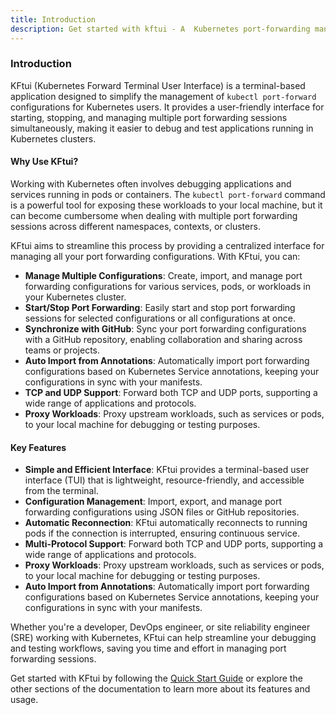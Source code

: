 ```yaml
---
title: Introduction
description: Get started with kftui - A  Kubernetes port-forwarding manager
---
```


### Introduction

KFtui (Kubernetes Forward Terminal User Interface) is a terminal-based application designed to simplify the management of `kubectl port-forward` configurations for Kubernetes users. It provides a user-friendly interface for starting, stopping, and managing multiple port forwarding sessions simultaneously, making it easier to debug and test applications running in Kubernetes clusters.

#### Why Use KFtui?

Working with Kubernetes often involves debugging applications and services running in pods or containers. The `kubectl port-forward` command is a powerful tool for exposing these workloads to your local machine, but it can become cumbersome when dealing with multiple port forwarding sessions across different namespaces, contexts, or clusters.

KFtui aims to streamline this process by providing a centralized interface for managing all your port forwarding configurations. With KFtui, you can:

- **Manage Multiple Configurations**: Create, import, and manage port forwarding configurations for various services, pods, or workloads in your Kubernetes cluster.
- **Start/Stop Port Forwarding**: Easily start and stop port forwarding sessions for selected configurations or all configurations at once.
- **Synchronize with GitHub**: Sync your port forwarding configurations with a GitHub repository, enabling collaboration and sharing across teams or projects.
- **Auto Import from Annotations**: Automatically import port forwarding configurations based on Kubernetes Service annotations, keeping your configurations in sync with your manifests.
- **TCP and UDP Support**: Forward both TCP and UDP ports, supporting a wide range of applications and protocols.
- **Proxy Workloads**: Proxy upstream workloads, such as services or pods, to your local machine for debugging or testing purposes.

#### Key Features

- **Simple and Efficient Interface**: KFtui provides a terminal-based user interface (TUI) that is lightweight, resource-friendly, and accessible from the terminal.
- **Configuration Management**: Import, export, and manage port forwarding configurations using JSON files or GitHub repositories.
- **Automatic Reconnection**: KFtui automatically reconnects to running pods if the connection is interrupted, ensuring continuous service.
- **Multi-Protocol Support**: Forward both TCP and UDP ports, supporting a wide range of applications and protocols.
- **Proxy Workloads**: Proxy upstream workloads, such as services or pods, to your local machine for debugging or testing purposes.
- **Auto Import from Annotations**: Automatically import port forwarding configurations based on Kubernetes Service annotations, keeping your configurations in sync with your manifests.

Whether you're a developer, DevOps engineer, or site reliability engineer (SRE) working with Kubernetes, KFtui can help streamline your debugging and testing workflows, saving you time and effort in managing port forwarding sessions.

Get started with KFtui by following the [Quick Start Guide](quick-start) or explore the other sections of the documentation to learn more about its features and usage.
